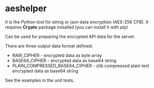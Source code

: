# aeshelper
It is the Python tool for string or json data encryption (AES-256 CFB).
It requires **Crypto** package installed (you can install it with pip)

Can be used for preparing the encrypted API data for the server.

There are three output data format defined:
* RAW_CIPHER - encrypted data as byte array
* BASE64_CIPHER - encrypted data as base64 string
* PLAIN_COMPRESSED_BASE64_CIPHER - zlib compressed plain text encrypted data as base64 string

See the examples in the unit tests.
